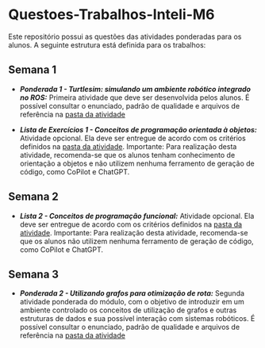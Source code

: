 # Questoes-Trabalhos-Inteli-M6

Este repositório possui as questões das atividades ponderadas para os alunos. A seguinte estrutura está definida para os trabalhos:

## Semana 1

- ***Ponderada 1 - Turtlesim: simulando um ambiente robótico integrado no ROS:*** Primeira atividade que deve ser desenvolvida pelos alunos. É possível consultar o enunciado, padrão de qualidade e arquivos de referência na [pasta da atividade](./ponderada1)

- ***Lista de Exercícios 1 - Conceitos de programação orientada à objetos:*** Atividade opcional. Ela deve ser entregue de acordo com os critérios definidos na [pasta da atividade](./lista1). Importante: Para realização desta atividade, recomenda-se que os alunos tenham conhecimento de orientação a objetos e não utilizem nenhuma ferramento de geração de código, como CoPilot e ChatGPT.

## Semana 2

- ***Lista 2 - Conceitos de programação funcional:*** Atividade opcional. Ela deve ser entregue de acordo com os critérios definidos na [pasta da atividade](./lista2). Importante: Para realização desta atividade, recomenda-se que os alunos não utilizem nenhuma ferramento de geração de código, como CoPilot e ChatGPT.

## Semana 3

- ***Ponderada 2 - Utilizando grafos para otimização de rota:*** Segunda atividade ponderada do módulo, com o objetivo de introduzir em um ambiente controlado os conceitos de utilização de grafos e outras estruturas de dados e sua possível interação com sistemas robóticos. É possível consultar o enunciado, padrão de qualidade e arquivos de referência na [pasta da atividade](./ponderada2)

